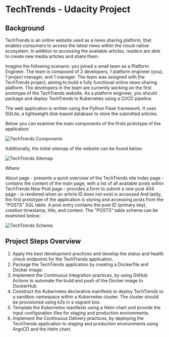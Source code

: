 # TechTrends - Udacity Project

## Background
TechTrends is an online website used as a news sharing platform, that enables consumers to access the latest news within the cloud-native ecosystem. In addition to accessing the available articles, readers are able to create new media articles and share them.

Imagine the following scenario: you joined a small team as a Platform Engineer. The team is composed of 2 developers, 1 platform engineer (you), 1 project manager, and 1 manager. The team was assigned with the TechTrends project, aiming to build a fully functional online news sharing platform. The developers in the team are currently working on the first prototype of the TechTrends website. As a platform engineer, you should package and deploy TechTrends to Kubernetes using a CI/CD pipeline.

The web application is written using the Python Flask framework. It uses SQLite, a lightweight disk-based database to store the submitted articles.

Below you can examine the main components of the firsts prototype of the application:

![TechTrends Components](https://video.udacity-data.com/topher/2021/January/5ff782da_screenshot-2021-01-07-at-21.53.16/screenshot-2021-01-07-at-21.53.16.png)

Additionally, the initial sitemap of the website can be found below:

![TechTrends Sitemap](https://video.udacity-data.com/topher/2021/January/5ff78576_screenshot-2021-01-07-at-22.04.29/screenshot-2021-01-07-at-22.04.29.png)

Where:

About page - presents a quick overview of the TechTrends site
Index page - contains the content of the main page, with a list of all available posts within TechTrends
New Post page - provides a form to submit a new post
404 page - is rendered when an article ID does not exist is accessed
And lastly, the first prototype of the application is storing and accessing posts from the "POSTS" SQL table. A post entry contains the post ID (primary key), creation timestamp, title, and content. The "POSTS" table schema can be examined below:

![TechTrends Schema](https://video.udacity-data.com/topher/2021/January/5ff81ebb_screenshot-2021-01-07-at-22.16.30/screenshot-2021-01-07-at-22.16.30.png)

## Project Steps Overview
1. Apply the best development practices and develop the status and health check endpoints for the TechTrends application.
2. Package the TechTrends application by creating a Dockerfile and Docker image.
3. Implement the Continuous Integration practices, by using GitHub Actions to automate the build and push of the Docker image to DockerHub.
4. Construct the Kubernetes declarative manifests to deploy TechTrends to a sandbox namespace within a Kubernetes cluster. The cluster should be            provisioned using k3s in a vagrant box.
5. Template the Kubernetes manifests using a Helm chart and provide the input configuration files for staging and production environments.
6. Implement the Continuous Delivery practices, by deploying the TechTrends application to staging and production environments using ArgoCD and the Helm chart.